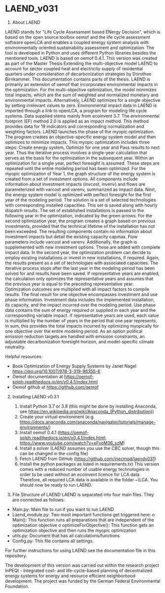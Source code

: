 # LAEND_v031
1. About LAEND

LAEND stands for "Life Cycle Assessment based ENergy Decision", which is based on the open source toolbox oemof and the life cycle assessment software openLCA and enables a coupled energy system analysis with environmentally oriented sustainability assessment and optimization. The tool is developed in Python and uses different Python libraries besides the mentioned tools. LAEND is based on oemof 0.4.1. This version was created as part of the Master Thesis Extending the multi-objective model LAEND to account for sector coupled heat and electricity supply of residential quarters under consideration of decarbonization strategies by Dorothee Birnkammer. This documentation contains parts of the thesis.
LAEND is primarily an extension of oemof that incorporates environmental impacts in the optimization. For the multi-objective optimization, the model minimizes total impacts, which are the sum of weighted and normalized monetary and environmental impacts. Alternatively, LAEND optimizes for a single objective by setting irrelevant values to zero. Environmental impact data in LAEND is imported through a link to openLCA, a program for modeling life cycle systems. Data supplied stems mainly from ecoinvent 3.7. The environmental footprint (EF) method 2.0 is applied as an impact method. This method provides data for 19 indicators and corresponding normalization and weighting factors. LAEND launches the phase of the myopic optimization. The program creates an objective-specific energy system model and then optimizes to minimize impacts. This myopic optimization includes three steps: Create energy system, Optimize for one year and Pass results to next year. Thus the iterative process involves a single-year calculation that serves as the basis for the optimization in the subsequent year. Within an optimization for a single year, perfect foresight is assumed. These steps are repeated until the entire modeling period has been optimized. For the myopic optimization of Year 1, the graph structure of the energy system is created from a set of investment options. All components include information about investment impacts (invcost, invenv) and flows are parameterized with varcost and varenv, summarized as impact data. Next, the energy system model is optimized with perfect foresight for the first year of the modeling period. The solution is a set of selected technologies with corresponding installed capacities. This set is saved along with hourly dispatch results. The set of established installations is passed to the following year in the optimization, indicated by the green arrows. For the second optimization year, the program creates a graph based on previous investments, provided that the technical lifetime of the installation has not been exceeded. The resulting components contain no information about investment impacts but detail the existing capacity capmax. Flow parameters include varcost and varenv. Additionally, the graph is supplemented with new investment options. These are added with complete impact data. In the second year, the optimization problem can decide to employ existing installations or invest in new installations, if required. Again, the results present as a set of technologies with associated capacities. The iterative process stops after the last year in the modeling period has been solved for and results have been saved. If representative years are enabled, the calculation only optimizes the representative years and assumes that the previous year is equal to the preceding representative year.
Optimization outcomes are multiplied with all impact factors to compile results. The final result for one objective encompasses investment and use phase information. Investment data includes the implemented installation, its capacity, and the impact incurred over the modeling period. Use phase data contains the sum of energy required or supplied in each year and the corresponding variable impact. If representative years are used, each value is multiplied by the number of years in the period that one year represents. In sum, this provides the total impacts incurred by optimizing myopically for one objective over the entire modeling period.
As an option political emission reduction targets are handled with emission constraints, an adjustable decarbonization foresight horizon, and model-specific climate neutrality.

Helpful resources
- Book Optimization of Energy Supply Systems by Janet Nagel https://doi.org/10.1007/978-3-319-96355-6
- Oemof documentation at https://oemof-solph.readthedocs.io/en/v0.4.1/index.html
- Oemof github at https://github.com/oemof 

2. Installing LAEND v0.3.1
	1. Install Python 3.7 or 3.8 (this might be done by installing Anaconda, see https://en.wikipedia.org/wiki/Anaconda_(Python_distribution))
	2. Create your virtual environment (e.g. 
https://docs.anaconda.com/anaconda/navigator/tutorials/manage-environments/)
	3. Install oemof 0.4.1 (https://oemof-solph.readthedocs.io/en/v0.4.1/index.html; https://www.youtube.com/watch?v=eFvoM36_szM)
	4. Install a solver (LAEND assumes you use the CBC solver, though this can be changed in the config file)
	5. Fetch LAEND from GitHub (https://github.com/inecmod/laendv031)
	6. Install the python packages as listed in requirements.txt
This version comes with a reduced number of usable energy technologies in order to be used without an ecoinvent licence for LCA data. Therefore, all required LCA data is available in the folder ~\LCA.
You should now be ready to run LAEND. 

3. File Structure of LAEND
LAEND is separated into four main files. They are connected as follows:
* Main.py: Main file to run if you want to run LAEND
* Laend_module.py: Two most important functions get triggered here:
	o Main(): This function runs all preparations that are independent of the optimization objective
	o optimizeForObjective(): This function gets an optimization objective and then runs the myopic optimization
* utils.py: Document that has all calculations/functions
* Config.py: This file contains all settings. 

For further instructions for using LAEND see the documentation file in this repository.

The development of this version was carried out within the research project InPEQt - Integrated cost- and life-cycle-based planning of decentralized energy systems for energy and resource efficient neighborhood development. The project was funded by the German Federal Environmental Foundation.
